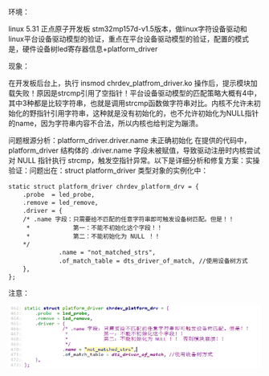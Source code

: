 环境：

linux 5.31 正点原子开发板 stm32mp157d-v1.5版本，做linux字符设备驱动和linux平台设备驱动模型的验证，重点在平台设备驱动模型的验证，配置的模式是，硬件设备树led寄存器信息+platform_driver



现象：

在开发板后台上，执行 insmod chrdev_platfrom_driver.ko 操作后，提示模块加载失败！原因是strcmp引用了空指针！平台设备驱动模型的匹配策略大概有4中，其中3种都是比较字符串，也就是调用strcmp函数做字符串对比。内核不允许未初始化的野指针引用字符串，这种就是没有初始化的，也不允许初始化为NULL指针的name，因为字符串内容不合法，所以内核也给判定为蹦溃。



问题根源分析：platform_driver.driver.name 未正确初始化
在提供的代码中，platform_driver 结构体的 .driver.name 字段未被赋值，导致驱动注册时内核尝试对 NULL 指针执行 strcmp，触发空指针异常。以下是详细分析和修复方案：实操验证：问题出在：struct platform_driver 类型对象的实例化中：

```
static struct platform_driver chrdev_platform_drv = {
    .probe  = led_probe,
    .remove = led_remove,
    .driver = {
    /* .name 字段：只需要给不匹配的任意字符串即可触发设备树匹配。但是！！
     *            第一：不能不初始化这个字段！！
     *            第二：不能初始化为 NULL ！！
    */
              .name = "not_matched_strs", 
              .of_match_table = dts_driver_of_match, //使用设备树方式
    },
};
```

注意：

![image-20250417165639810](./assets/image-20250417165639810.png)

